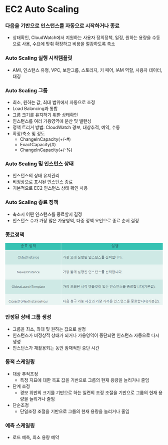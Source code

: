 # EC2 Auto Scaling

### 다음을 기반으로 인스턴스를 자동으로 시작하거나 종료

- 상태확인, CloudWatch에서 지원하는 사용자 정의정책, 일정, 원하는 용량을 수동으로 사용, 수요에 맞춰 확장하고 비용을 절감하도록 축소

### Auto Scaling 실행 시작템플릿

- AMI, 인스턴스 유형, VPC, 보안그룹, 스토리지, 키 페어, IAM 역할, 사용자 데이터, 태깅

### Auto Scaling 그룹

- 최소, 원하는 값, 최대 범위에서 자동으로 조정
- Load Balancing과 통합
- 그룹 크기를 유지하기 위한 상태확인
- 인스턴스를 여러 가용영역에 분산 및 밸런싱
- 정책 트리거 방법: CloudWatch 경보, 대상추적, 예약, 수동
- 확장/축소 및 정도
    - ChangeInCapacity(+/-#)
    - ExactCapacity(#)
    - ChangeInCapacity(+/-%)

### Auto Scaling 및 인스턴스 상태

- 인스턴스의 상태 유지관리
- 비정상으로 표시된 인스턴스 종료
- 기본적으로 EC2 인스턴스 상태 확인 사용

### Auto Scaling 종료 정책

- 축소시 어떤 인스턴스를 종료할지 결정
- 인스턴스 수가 가장 많은 가용영역, 다중 정책 요인으로 종료 순서 결정

### 종료정책

![image.png](image.png)

### 안정된 상태 그룹 생성

- 그룹을 최소, 최대 및 원하는 값으로 설정
- 인스턴스가 비정상적 상태가 되거나 가용영역이 중단되면 인스턴스 자동으로 다시 생성
- 인스턴스가 재활용되는 동안 잠재적인 중단 시간

### 동적 스케일링

- 대상 추적조정
    - 특정 지표에 대한 목표 값을 기반으로 그룹의 현재 용량을 늘리거나 줄임
- 단계 조정
    - 경보 위반의 크기를 기반으로 하는 일련의 조정 조절을 기반으로 그룹의 현재 용량을 늘리거나 줄임
- 단순조정
    - 단일조정 조절을 기반으로 그룹의 현재 용량을 늘리거나 줄임

### 예측 스케일링

- 로드 예측, 최소 용량 예약